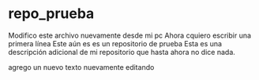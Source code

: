 # repo_prueba
Modifico este archivo nuevamente desde mi pc
Ahora cquiero escribir una primera línea
Este aún es es un repositorio de prueba
Esta es una descripción adicional de mi repositorio que hasta ahora no dice nada.

agrego un nuevo texto
nuevamente editando
